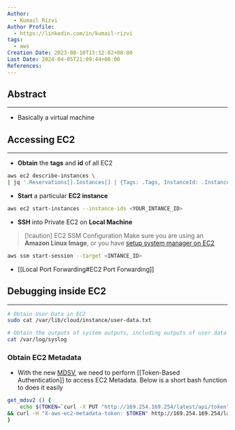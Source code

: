 ```yaml
---
Author:
  - Kumail Rizvi
Author Profile:
  - https://linkedin.com/in/kumail-rizvi
tags:
  - aws
Creation Date: 2023-08-10T13:12:02+08:00
Last Date: 2024-04-05T21:09:44+08:00
References:
---
```

## Abstract
---
- Basically a virtual machine 


## Accessing EC2
---
- **Obtain** the **tags** and **id** of all EC2
```bash
aws ec2 describe-instances \
| jq '.Reservations[].Instances[] | {Tags: .Tags, InstanceId: .InstanceId, State: .State}'
```

- **Start** a particular **EC2 instance**
```bash
aws ec2 start-instances --instance-ids <YOUR_INTANCE_ID>
```

- **SSH** into Private EC2 on **Local Machine**
>[!caution] EC2 SSM Configuration
>Make sure you are using an **Amazon Linux Image**, or you have [setup system manager on EC2](https://docs.aws.amazon.com/systems-manager/latest/userguide/systems-manager-setting-up.html)
```bash
aws ssm start-session --target <INTANCE_ID>
```

- [[Local Port Forwarding#EC2 Port Forwarding]]

## Debugging inside EC2
---
```bash title="Cheatsheet"
# Obtain User Data in EC2
sudo cat /var/lib/cloud/instance/user-data.txt

# Obtain the outputs of system outputs, including outputs of user data
cat /var/log/syslog
```


### Obtain EC2 Metadata
- With the new [MDSV](https://docs.aws.amazon.com/AWSEC2/latest/UserGuide/configuring-instance-metadata-service.html), we need to perform [[Token-Based Authentication]] to access EC2 Metadata. Below is a short bash function to does it easily
```bash
get_mdsv2 () {
	echo $(TOKEN=`curl -X PUT "http://169.254.169.254/latest/api/token" -H "X-aws-ec2-metadata-token-ttl-seconds: 21600" 2>/dev/null` \
&& curl -H "X-aws-ec2-metadata-token: $TOKEN" http://169.254.169.254/latest/meta-data/${1} 2>/dev/null)
}
```
